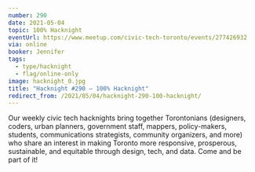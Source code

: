 ```yaml
---
number: 290
date: 2021-05-04
topic: 100% Hacknight
eventUrl: https://www.meetup.com/civic-tech-toronto/events/277426932
via: online
booker: Jennifer
tags:
  - type/hacknight
  - flag/online-only
image: hacknight_0.jpg
title: "Hacknight #290 – 100% Hacknight"
redirect_from: /2021/05/04/hacknight-290-100-hacknight/
---
```

Our weekly civic tech hacknights bring together Torontonians (designers, coders, urban planners, government staff, mappers, policy-makers, students, communications strategists, community organizers, and more) who share an interest in making Toronto more responsive, prosperous, sustainable, and equitable through design, tech, and data. Come and be part of it!
